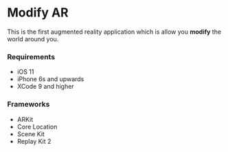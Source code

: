 # Modify AR #

This is the first augmented reality application which is allow you **modify** the world around you.


### Requirements ###

* iOS 11
* iPhone 6s and upwards
* XCode 9 and higher


### Frameworks ###

* ARKit 
* Core Location
* Scene Kit
* Replay Kit 2
